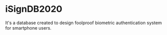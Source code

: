 # iSignDB2020
It's a database created to design foolproof biometric authentication system for smartphone users.
